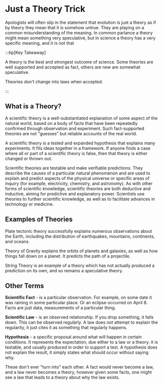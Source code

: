 # Just a Theory Trick

Apologists will often slip in the statement that evolution is just a theory as if by theory they mean that it is somehow untrue.  They are playing on a common misunderstanding of the meaning.  In common parlance a theory might mean something very speculative, but in science a theory has a very specific meaning, and it is not that 

:::tip[Key Takeaway]

A theory is the best and strongest outcome of science.  Some theories are well supported and accepted as fact, others are new are somewhat speculative.  

Theories don't change into laws when accepted.

:::

## What is a Theory?

A scientific theory is a well-substantiated explanation of some aspect of the natural world, based on a body of facts that have been repeatedly confirmed through observation and experiment. Such fact-supported theories are not "guesses" but reliable accounts of the real world.

A scientific theory is a tested and expanded hypothesis that explains many experiments. It fits ideas together in a framework. If anyone finds a case where all or part of a scientific theory is false, then that theory is either changed or thrown out.

Scientific theories are testable and make verifiable predictions. They describe the causes of a particular natural phenomenon and are used to explain and predict aspects of the physical universe or specific areas of inquiry (for example, electricity, chemistry, and astronomy). As with other forms of scientific knowledge, scientific theories are both deductive and inductive, aiming for predictive and explanatory power. Scientists use theories to further scientific knowledge, as well as to facilitate advances in technology or medicine.

## Examples of Theories

Plate tectonic theory successfully explains numerous observations about the Earth, including the distribution of earthquakes, mountains, continents, and oceans.

Theory of Gravity explains the orbits of planets and galaxies, as well as how things fall down on a planet.  It predicts the path of a projectile.

String Theory is an example of a theory which has not actually produced a prediction on its own, and so remains a speculative theory.

## Other Terms

**Scientific Fact** - is a particular observation.  For example, on some date it was raining in some particular place.  Or an eclipse occurred on April 8.  Facts are just data, measurements of a particular thing.

**Scientific Law** - is an observed relationship.  If you drop something, it falls down.  This can be observed regularly.  A law does not attempt to explain the regularity, it just cites it as something that regularly happens.

**Hypothesis** - a specific proposal around what will happen in certain conditions.  It represents the expectation, due either to a law or a theory.  it is testable, and usually produced in order to support a test.  A hypothesis does not explain the result, it simply states what should occur without saying why.

These don't ever "turn into" each other.  A fact would never become a law, and a law never becomes a theory, however given some facts, one might see a law that leads to a theory about why the law exists.
